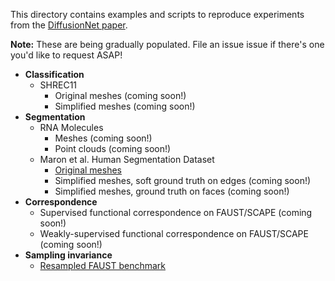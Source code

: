 This directory contains examples and scripts to reproduce experiments from the [DiffusionNet paper](https://arxiv.org/abs/2012.00888).

**Note:** These are being gradually populated. File an issue issue if there's one you'd like to request ASAP!

- **Classification**
  - SHREC11
    - Original meshes (coming soon!)
    - Simplified meshes (coming soon!)
- **Segmentation**
  - RNA Molecules
    - Meshes (coming soon!)
    - Point clouds (coming soon!)
  - Maron et al. Human Segmentation Dataset
    - [Original meshes](https://github.com/nmwsharp/diffusion-net/tree/master/experiments/human_segmentation_original/)
    - Simplified meshes, soft ground truth on edges (coming soon!)
    - Simplified meshes, ground truth on faces (coming soon!)
- **Correspondence**
  - Supervised functional correspondence on FAUST/SCAPE (coming soon!)
  - Weakly-supervised functional correspondence on FAUST/SCAPE (coming soon!)
- **Sampling invariance**
  - [Resampled FAUST benchmark](https://github.com/nmwsharp/diffusion-net/tree/master/experiments/sampling_invariance/)
